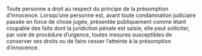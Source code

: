 Toute personne a droit au respect du principe de la présomption d’innocence.
Lorsqu’une personne est, avant toute condamnation judiciaire passée en force de chose jugée, présentée publiquement comme étant coupable des faits dont la juridiction pénale est saisie, elle peut solliciter, par voie de procédure d’urgence, toutes mesures susceptibles de conserver ses droits ou de faire cesser l’atteinte à la présomption d’innocence.